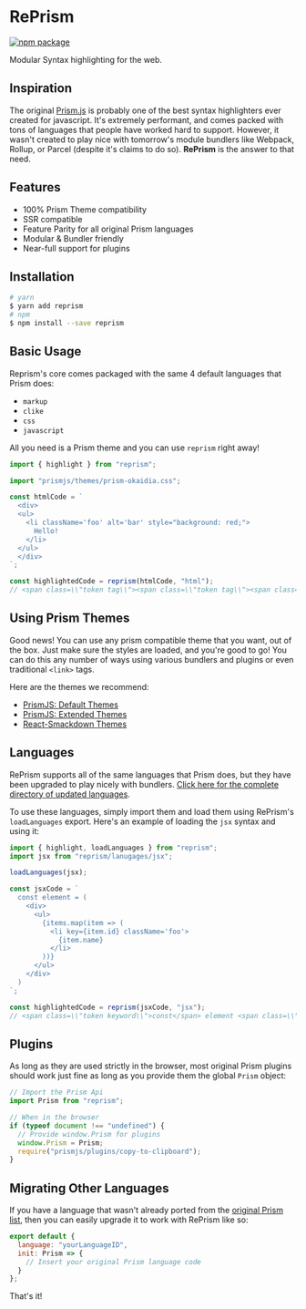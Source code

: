 # RePrism

<!-- [![Travis][build-badge]][build] -->

[![npm package][npm-badge]][npm]

<!-- [![Coveralls][coveralls-badge]][coveralls] -->

Modular Syntax highlighting for the web.

## Inspiration

The original [Prism.js](https://prismjs.com) is probably one of the best syntax highlighters ever created for javascript. It's extremely performant, and comes packed with tons of languages that people have worked hard to support. However, it wasn't created to play nice with tomorrow's module bundlers like Webpack, Rollup, or Parcel (despite it's claims to do so). **RePrism** is the answer to that need.

## Features

* 100% Prism Theme compatibility
* SSR compatible
* Feature Parity for all original Prism languages
* Modular & Bundler friendly
* Near-full support for plugins

## Installation

```bash
# yarn
$ yarn add reprism
# npm
$ npm install --save reprism
```

## Basic Usage

Reprism's core comes packaged with the same 4 default languages that Prism does:

* `markup`
* `clike`
* `css`
* `javascript`

All you need is a Prism theme and you can use `reprism` right away!

```javascript
import { highlight } from "reprism";

import "prismjs/themes/prism-okaidia.css";

const htmlCode = `
  <div>
  <ul>
    <li className='foo' alt='bar' style="background: red;">
      Hello!
    </li>
  </ul>
  </div>
`;

const highlightedCode = reprism(htmlCode, "html");
// <span class=\\"token tag\\"><span class=\\"token tag\\"><span class=\\"token punctuation\\...
```

## Using Prism Themes

Good news! You can use any prism compatible theme that you want, out of the box. Just make sure the styles are loaded, and you're good to go! You can do this any number of ways using various bundlers and plugins or even traditional `<link>` tags.

Here are the themes we recommend:

* [PrismJS: Default Themes](https://github.com/PrismJS/prism/tree/master/themes/)
* [PrismJS: Extended Themes](https://github.com/PrismJS/prism-themes/tree/master/themes)
* [React-Smackdown Themes](https://github.com/react-tools/react-smackdown/tree/master/themes/)

## Languages

RePrism supports all of the same languages that Prism does, but they have been upgraded to play nicely with bundlers. [Click here for the complete directory of updated languages](https://github.com/tannerlinsley/reprism/tree/master/languages/).

To use these languages, simply import them and load them using RePrism's `loadLanguages` export. Here's an example of loading the `jsx` syntax and using it:

```javascript
import { highlight, loadLanguages } from "reprism";
import jsx from "reprism/lanugages/jsx";

loadLanguages(jsx);

const jsxCode = `
  const element = (
    <div>
      <ul>
        {items.map(item => (
          <li key={item.id} className='foo'>
            {item.name}
          </li>
        ))}
      </ul>
    </div>
  )
`;

const highlightedCode = reprism(jsxCode, "jsx");
// <span class=\\"token keyword\\">const</span> element <span class=\\"token operator\\">=</span> <span class=\\"token punctuation\\">(</span>...
```

## Plugins

As long as they are used strictly in the browser, most original Prism plugins should work just fine as long as you provide them the global `Prism` object:

```javascript
// Import the Prism Api
import Prism from "reprism";

// When in the browser
if (typeof document !== "undefined") {
  // Provide window.Prism for plugins
  window.Prism = Prism;
  require("prismjs/plugins/copy-to-clipboard");
}
```

## Migrating Other Languages

If you have a language that wasn't already ported from the [original Prism list](https://github.com/tannerlinsley/reprism/tree/master/languages/), then you can easily upgrade it to work with RePrism like so:

```javascript
export default {
  language: "yourLanguageID",
  init: Prism => {
    // Insert your original Prism language code
  }
};
```

That's it!

[build-badge]: https://img.shields.io/travis/tannerlinsley/reprism/master.png
[build]: https://travis-ci.org/tannerlinsley/reprism
[npm-badge]: https://img.shields.io/npm/v/npm-package.png
[npm]: https://www.npmjs.org/package/npm-package
[coveralls-badge]: https://img.shields.io/coveralls/tannerlinsley/reprism/master.png
[coveralls]: https://coveralls.io/github/tannerlinsley/reprism
